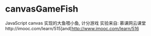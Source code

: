# canvasGameFish
JavaScript canvas 实现的大鱼喂小鱼, 计分游戏
实验来自: 慕课网云课堂http://imooc.com/learn/515]and[http://www.imooc.com/learn/516
